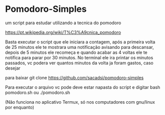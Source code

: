 # Pomodoro-Simples
um script para estudar utilizando a tecnica do pomodoro

https://pt.wikipedia.org/wiki/T%C3%A9cnica_pomodoro

Basta executar o script que ele iniciara a contagem, após a primeira volta de 25 minutos ele te mostrara uma notificação avisando para descansar, depois de 5 minutos ele recomeça e quando acabar as 4 voltas ele te notifica para parar por 30 minutos.
No terminal ele ira printar os minutos passados, vc podera ver quantos minutos da volta ja foram gastos, caso desejar

para baixar
git clone https://github.com/sacadsi/pomodoro-simples

Para executar o arquivo vc pode deve estar napasta do script e digitar
bash pomodoro.sh ou ./pomodoro.sh

(Não funciona no aplicativo Termux, só nos computadores com gnu/linux por enquanto)

